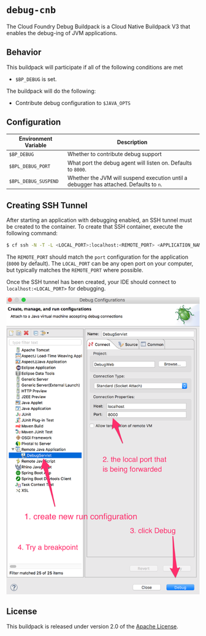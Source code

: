 # `debug-cnb`
The Cloud Foundry Debug Buildpack is a Cloud Native Buildpack V3 that enables the debug-ing of JVM applications.

## Behavior
This buildpack will participate if all of the following conditions are met

* `$BP_DEBUG` is set.

The buildpack will do the following:

* Contribute debug configuration to `$JAVA_OPTS`

## Configuration 
| Environment Variable | Description
| -------------------- | -----------
| `$BP_DEBUG` | Whether to contribute debug support
| `$BPL_DEBUG_PORT` | What port the debug agent will listen on. Defaults to `8000`. 
| `$BPL_DEBUG_SUSPEND` | Whether the JVM will suspend execution until a debugger has attached.  Defaults to `n`. 

## Creating SSH Tunnel
After starting an application with debugging enabled, an SSH tunnel must be created to the container.  To create that SSH container, execute the following command:

```bash
$ cf ssh -N -T -L <LOCAL_PORT>:localhost:<REMOTE_PORT> <APPLICATION_NAME>
```

The `REMOTE_PORT` should match the `port` configuration for the application (`8000` by default).  The `LOCAL_PORT` can be any open port on your computer, but typically matches the `REMOTE_PORT` where possible.

Once the SSH tunnel has been created, your IDE should connect to `localhost:<LOCAL_PORT>` for debugging.

![Eclipse Configuration](eclipse.png)

## License
This buildpack is released under version 2.0 of the [Apache License][a].

[a]: https://www.apache.org/licenses/LICENSE-2.0

